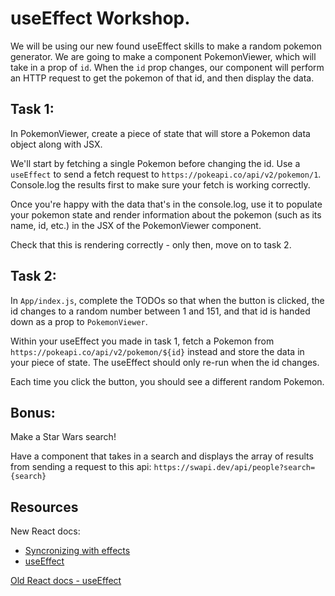# useEffect Workshop.

We will be using our new found useEffect skills to make a random pokemon generator. We are going to make a component PokemonViewer, which will take in a prop of `id`. When the `id` prop changes, our component will perform an HTTP request to get the pokemon of that id, and then display the data.

## Task 1:

In PokemonViewer, create a piece of state that will store a Pokemon data object along with JSX.

We'll start by fetching a single Pokemon before changing the id. Use a `useEffect` to send a fetch request to `https://pokeapi.co/api/v2/pokemon/1`. Console.log the results first to make sure your fetch is working correctly.

Once you're happy with the data that's in the console.log, use it to populate your pokemon state and render information about the pokemon (such as its name, id, etc.) in the JSX of the PokemonViewer component.

Check that this is rendering correctly - only then, move on to task 2.

## Task 2:

In `App/index.js`, complete the TODOs so that when the button is clicked, the id changes to a random number between 1 and 151, and that id is handed down as a prop to `PokemonViewer`.

Within your useEffect you made in task 1, fetch a Pokemon from `https://pokeapi.co/api/v2/pokemon/${id}` instead and store the data in your piece of state. The useEffect should only re-run when the id changes.

Each time you click the button, you should see a different random Pokemon.

## Bonus:

Make a Star Wars search!

Have a component that takes in a search and displays the array of results from sending a request to this api:
`https://swapi.dev/api/people?search={search}`

## Resources

New React docs:

- [Syncronizing with effects](https://beta.reactjs.org/learn/synchronizing-with-effects)
- [useEffect](https://beta.reactjs.org/apis/react/useEffect)

[Old React docs - useEffect](https://reactjs.org/docs/hooks-effect.html)
